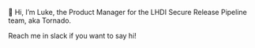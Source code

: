 👋 Hi, I’m Luke, the Product Manager for the LHDI Secure Release Pipeline team, aka Tornado.

Reach me in slack if you want to say hi!

<!---
lstrebel-va/lstrebel-va is a ✨ special ✨ repository because its `README.md` (this file) appears on your GitHub profile.
You can click the Preview link to take a look at your changes.
--->
